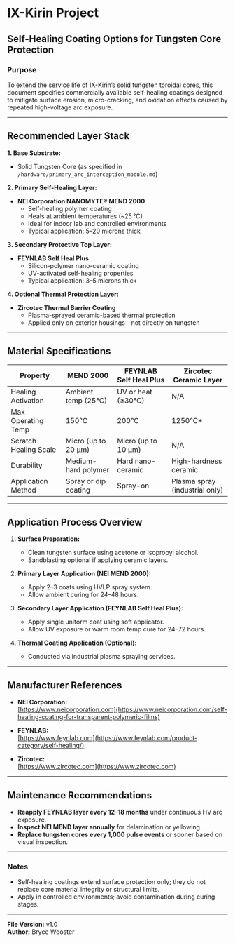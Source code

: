 # IX-Kirin Project  
## Self-Healing Coating Options for Tungsten Core Protection  

### Purpose  
To extend the service life of IX-Kirin’s solid tungsten toroidal cores, this document specifies commercially available self-healing coatings designed to mitigate surface erosion, micro-cracking, and oxidation effects caused by repeated high-voltage arc exposure.

---

## Recommended Layer Stack  

**1. Base Substrate:**  
- Solid Tungsten Core (as specified in `/hardware/primary_arc_interception_module.md`)

**2. Primary Self-Healing Layer:**  
- **NEI Corporation NANOMYTE® MEND 2000**  
  - Self-healing polymer coating  
  - Heals at ambient temperatures (~25 °C)  
  - Ideal for indoor lab and controlled environments  
  - Typical application: 5–20 microns thick  

**3. Secondary Protective Top Layer:**  
- **FEYNLAB Self Heal Plus**  
  - Silicon-polymer nano-ceramic coating  
  - UV-activated self-healing properties  
  - Typical application: 3–5 microns thick  

**4. Optional Thermal Protection Layer:**  
- **Zircotec Thermal Barrier Coating**  
  - Plasma-sprayed ceramic-based thermal protection  
  - Applied only on exterior housings—not directly on tungsten  

---

## Material Specifications  

| Property                | MEND 2000                    | FEYNLAB Self Heal Plus         | Zircotec Ceramic Layer            |
|-----------------------|------------------------------|--------------------------------|----------------------------------|
| Healing Activation     | Ambient temp (25°C)          | UV or heat (≥30°C)             | N/A                              |
| Max Operating Temp     | 150°C                        | 200°C                          | 1250°C+                          |
| Scratch Healing Scale  | Micro (up to 20 μm)          | Micro (up to 10 μm)            | N/A                              |
| Durability             | Medium-hard polymer          | Hard nano-ceramic              | High-hardness ceramic            |
| Application Method     | Spray or dip coating         | Spray-on                        | Plasma spray (industrial only)   |

---

## Application Process Overview  

1. **Surface Preparation:**  
   - Clean tungsten surface using acetone or isopropyl alcohol.  
   - Sandblasting optional if applying ceramic layers.  

2. **Primary Layer Application (NEI MEND 2000):**  
   - Apply 2–3 coats using HVLP spray system.  
   - Allow ambient curing for 24–48 hours.  

3. **Secondary Layer Application (FEYNLAB Self Heal Plus):**  
   - Apply single uniform coat using soft applicator.  
   - Allow UV exposure or warm room temp cure for 24–72 hours.  

4. **Thermal Coating Application (Optional):**  
   - Conducted via industrial plasma spraying services.  

---

## Manufacturer References  

- **NEI Corporation:**  
  [https://www.neicorporation.com](https://www.neicorporation.com/self-healing-coating-for-transparent-polymeric-films)  

- **FEYNLAB:**  
  [https://www.feynlab.com](https://www.feynlab.com/product-category/self-healing/)  

- **Zircotec:**  
  [https://www.zircotec.com](https://www.zircotec.com)  

---

## Maintenance Recommendations  

- **Reapply FEYNLAB layer every 12–18 months** under continuous HV arc exposure.  
- **Inspect NEI MEND layer annually** for delamination or yellowing.  
- **Replace tungsten cores every 1,000 pulse events** or sooner based on visual inspection.  

---

### Notes  

- Self-healing coatings extend surface protection only; they do not replace core material integrity or structural limits.  
- Apply in controlled environments; avoid contamination during curing stages.  

---

**File Version:** v1.0  
**Author:** Bryce Wooster

